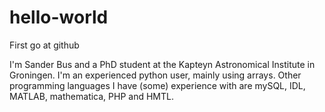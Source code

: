 # hello-world
First go at github

I'm Sander Bus and a PhD student at the Kapteyn Astronomical Institute in Groningen.
I'm an experienced python user, mainly using arrays. 
Other programming languages I have (some) experience with are mySQL, IDL, MATLAB, mathematica, PHP and HMTL.
